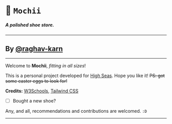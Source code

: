 # 👟 ```Mochii```
##### A polished shoe store.
---
## By [@raghav-karn](https://github.com/raghav-karn)
---
Welcome to **Mochii**, *fitting in all sizes*! 

This is a personal project developed for [High Seas](https://highseas.hackclub.com). Hope you like it! ~~PS: got some easter eggs to look for!~~

**Credits:** [W3Schools](https://w3schools.com), [Tailwind CSS](https://tailwindcss.com)

- [ ] Bought a new shoe?

Any, and all, recommendations and contributions are welcomed. ``` :D ```

---